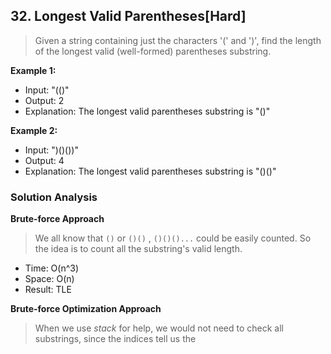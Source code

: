 ## 32. Longest Valid Parentheses[Hard]

> Given a string containing just the characters '(' and ')', find the length of the longest valid (well-formed) parentheses substring.

**Example 1:**

- Input: "(()"
- Output: 2
- Explanation: The longest valid parentheses substring is "()"

**Example 2:**

- Input: ")()())"
- Output: 4
- Explanation: The longest valid parentheses substring is "()()"

### Solution Analysis

**Brute-force Approach**
> We all know that `()` or `()()` , `()()()...` could be easily counted. So the idea is to count all the substring's valid length. 

- Time: O(n^3)
- Space: O(n)
- Result: TLE

**Brute-force Optimization Approach**
> When we use *stack* for help, we would not need to check all substrings, since the indices tell us the 